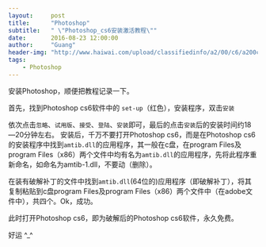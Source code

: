 ```yaml
---
layout:     post
title:      "Photoshop"
subtitle:   " \"Photoshop_cs6安装激活教程\""
date:       2016-08-23 12:00:00
author:     "Guang"
header-img: "http://www.haiwai.com/upload/classifiedinfo/a2/00/c6/a200c62140153b57dbc477d43c111961.jpg"
tags:
    - Photoshop
---
```

安装Photoshop，顺便把教程记录一下。

首先，找到Photoshop cs6软件中的  `set-up`（红色），安装程序，双击``安装``      

依次点击`忽略`、`试用版`、`接受`、`登陆`、`安装`即可，最后的点击``安装``后的安装时间约18—20分钟左右。
安装后，千万不要打开Photoshop cs6，而是在Photoshop cs6的安装程序中找到`amtib.dll`的应用程序，其一般在c盘，在program Files及program Files（x86）两个文件中均有名为`amtib.dll`的应用程序，先将此程序重新命名，如命名为amtib-1.dll，不要动（删除）。  

在装有破解补丁的文件中找到`amtib.dll`(64位的)应用程序（即破解补丁），将其复制粘贴到c盘program Files及program Files（x86）两个文件中（在adobe文件中），共四个。Ok，成功。  

此时打开Photoshop cs6，即为破解后的Photoshop cs6软件，永久免费。

好运 ^_^
